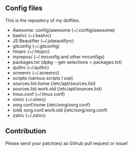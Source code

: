 Config files
------------

This is the repository of my dotfiles.

* Awesome: config/awesome (~/.config/awesome)
* bashrc (~/.bashrc)
* JS Beautifier (~/.jsbeautifyrc)
* gitconfig (~/.gitconfig)
* htoprc (~/.htoprc)
* myrepos/ (~/.mrconfig and other mrconfigs)
* packages.txt (dpkg --get-selections > packages.txt)
* quiltrc (~/.quiltrc)
* screenrc (~/.screenrc)
* scripts (various scripts I use)
* sources.list.home (/etc/apt/sources.list)
* sources.list.work.old (/etc/apt/sources.list)
* tmux.conf (~/.tmux.conf)
* vimrc (~/.vimrc)
* xorg.conf.home (/etc/xorg/xorg.conf)
* (old) xorg.conf.work.old (/etc/xorg/xorg.conf)
* zshrc (~/.zshrc)

Contribution
------------
Please send your patch(es) as Github pull request or issue!

